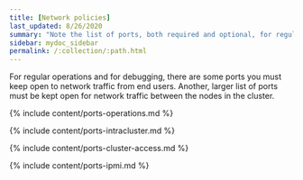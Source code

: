 ```yaml
---
title: [Network policies]
last_updated: 8/26/2020
summary: "Note the list of ports, both required and optional, for regular operations of ThoughtSpot."
sidebar: mydoc_sidebar
permalink: /:collection/:path.html
---
```

For regular operations and for debugging, there are some ports you must keep open to network traffic from end users. Another, larger list of ports must be kept open for network traffic between the nodes in the cluster.

{% include content/ports-operations.md %}

{% include content/ports-intracluster.md %}

{% include content/ports-cluster-access.md %}

{% include content/ports-ipmi.md %}
